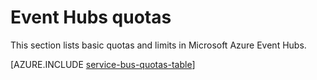 <properties 
    pageTitle="Microsoft Azure Event Hubs quotas and limits | Microsoft Azure"
    description="Limits and quotas for Azure Event Hubs"
    services="event-hubs"
    documentationCenter="na"
    authors="sethmanheim"
    manager="timlt"
    editor="" />
<tags 
    ms.service="event-hubs"
    ms.devlang="na"
    ms.topic="article"
    ms.tgt_pltfrm="na"
    ms.workload="na"
    ms.date="09/27/2016"
    ms.author="sethm" />

# <a name="event-hubs-quotas"></a>Event Hubs quotas

This section lists basic quotas and limits in Microsoft Azure Event Hubs.

[AZURE.INCLUDE [service-bus-quotas-table](../../includes/event-hubs-limits.md)] 